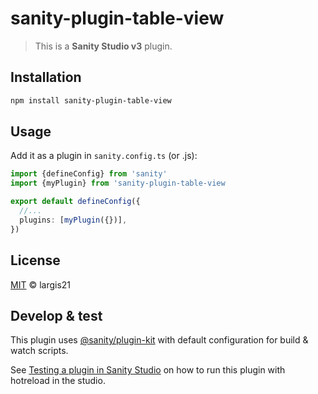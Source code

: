 # sanity-plugin-table-view

> This is a **Sanity Studio v3** plugin.

## Installation

```sh
npm install sanity-plugin-table-view
```

## Usage

Add it as a plugin in `sanity.config.ts` (or .js):

```ts
import {defineConfig} from 'sanity'
import {myPlugin} from 'sanity-plugin-table-view

export default defineConfig({
  //...
  plugins: [myPlugin({})],
})
```

## License

[MIT](LICENSE) © largis21

## Develop & test

This plugin uses [@sanity/plugin-kit](https://github.com/sanity-io/plugin-kit)
with default configuration for build & watch scripts.

See [Testing a plugin in Sanity Studio](https://github.com/sanity-io/plugin-kit#testing-a-plugin-in-sanity-studio)
on how to run this plugin with hotreload in the studio.
